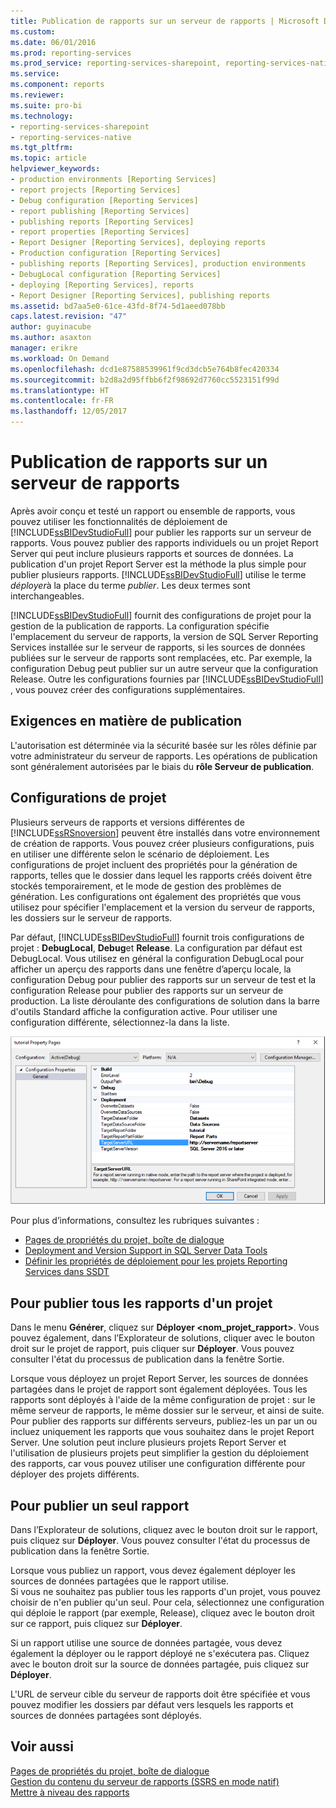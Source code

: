 ```yaml
---
title: Publication de rapports sur un serveur de rapports | Microsoft Docs
ms.custom: 
ms.date: 06/01/2016
ms.prod: reporting-services
ms.prod_service: reporting-services-sharepoint, reporting-services-native
ms.service: 
ms.component: reports
ms.reviewer: 
ms.suite: pro-bi
ms.technology:
- reporting-services-sharepoint
- reporting-services-native
ms.tgt_pltfrm: 
ms.topic: article
helpviewer_keywords:
- production environments [Reporting Services]
- report projects [Reporting Services]
- Debug configuration [Reporting Services]
- report publishing [Reporting Services]
- publishing reports [Reporting Services]
- report properties [Reporting Services]
- Report Designer [Reporting Services], deploying reports
- Production configuration [Reporting Services]
- publishing reports [Reporting Services], production environments
- DebugLocal configuration [Reporting Services]
- deploying [Reporting Services], reports
- Report Designer [Reporting Services], publishing reports
ms.assetid: bd7aa5e0-61ce-43fd-8f74-5d1aeed078bb
caps.latest.revision: "47"
author: guyinacube
ms.author: asaxton
manager: erikre
ms.workload: On Demand
ms.openlocfilehash: dcd1e87588539961f9cd3dcb5e764b8fec420334
ms.sourcegitcommit: b2d8a2d95ffbb6f2f98692d7760cc5523151f99d
ms.translationtype: HT
ms.contentlocale: fr-FR
ms.lasthandoff: 12/05/2017
---
```

# <a name="publishing-reports-to-a-report-server"></a>Publication de rapports sur un serveur de rapports
  Après avoir conçu et testé un rapport ou ensemble de rapports, vous pouvez utiliser les fonctionnalités de déploiement de [!INCLUDE[ssBIDevStudioFull](../../includes/ssbidevstudiofull-md.md)] pour publier les rapports sur un serveur de rapports. Vous pouvez publier des rapports individuels ou un projet Report Server qui peut inclure plusieurs rapports et sources de données. La publication d'un projet Report Server est la méthode la plus simple pour publier plusieurs rapports. [!INCLUDE[ssBIDevStudioFull](../../includes/ssbidevstudiofull-md.md)] utilise le terme *déployer*à la place du terme *publier*. Les deux termes sont interchangeables.  
  
 [!INCLUDE[ssBIDevStudioFull](../../includes/ssbidevstudiofull-md.md)] fournit des configurations de projet pour la gestion de la publication de rapports. La configuration spécifie l'emplacement du serveur de rapports, la version de SQL Server Reporting Services installée sur le serveur de rapports, si les sources de données publiées sur le serveur de rapports sont remplacées, etc. Par exemple, la configuration Debug peut publier sur un autre serveur que la configuration Release. Outre les configurations fournies par [!INCLUDE[ssBIDevStudioFull](../../includes/ssbidevstudiofull-md.md)] , vous pouvez créer des configurations supplémentaires.  
 
## <a name="requirements-to-publish"></a>Exigences en matière de publication
L'autorisation est déterminée via la sécurité basée sur les rôles définie par votre administrateur du serveur de rapports. Les opérations de publication sont généralement autorisées par le biais du **rôle Serveur de publication**.  
  
## <a name="project-configurations"></a>Configurations de projet  
 Plusieurs serveurs de rapports et versions différentes de [!INCLUDE[ssRSnoversion](../../includes/ssrsnoversion-md.md)] peuvent être installés dans votre environnement de création de rapports. Vous pouvez créer plusieurs configurations, puis en utiliser une différente selon le scénario de déploiement. Les configurations de projet incluent des propriétés pour la génération de rapports, telles que le dossier dans lequel les rapports créés doivent être stockés temporairement, et le mode de gestion des problèmes de génération. Les configurations ont également des propriétés que vous utilisez pour spécifier l'emplacement et la version du serveur de rapports, les dossiers sur le serveur de rapports.  
  
 Par défaut, [!INCLUDE[ssBIDevStudioFull](../../includes/ssbidevstudiofull-md.md)] fournit trois configurations de projet : **DebugLocal**, **Debug**et **Release**. La configuration par défaut est DebugLocal. Vous utilisez en général la configuration DebugLocal pour afficher un aperçu des rapports dans une fenêtre d’aperçu locale, la configuration Debug pour publier des rapports sur un serveur de test et la configuration Release pour publier des rapports sur un serveur de production. La liste déroulante des configurations de solution dans la barre d'outils Standard affiche la configuration active. Pour utiliser une configuration différente, sélectionnez-la dans la liste.  
  
 ![ssrs_project_properties](../../reporting-services/reports/media/ssrs-project-properties.png) 
  
 Pour plus d’informations, consultez les rubriques suivantes :
 + [Pages de propriétés du projet, boîte de dialogue](../../reporting-services/tools/project-property-pages-dialog-box.md)
 + [Deployment and Version Support in SQL Server Data Tools](../../reporting-services/tools/deployment-and-version-support-in-sql-server-data-tools-ssrs.md)
 + [Définir les propriétés de déploiement pour les projets Reporting Services dans SSDT](../../reporting-services/tools/set-deployment-properties-reporting-services.md)
  
## <a name="to-publish-all-reports-in-a-project"></a>Pour publier tous les rapports d'un projet  
  
Dans le menu **Générer**, cliquez sur **Déployer \<nom_projet_rapport>**. Vous pouvez également, dans l’Explorateur de solutions, cliquer avec le bouton droit sur le projet de rapport, puis cliquer sur **Déployer**. Vous pouvez consulter l'état du processus de publication dans la fenêtre Sortie.  
  
Lorsque vous déployez un projet Report Server, les sources de données partagées dans le projet de rapport sont également déployées. Tous les rapports sont déployés à l'aide de la même configuration de projet : sur le même serveur de rapports, le même dossier sur le serveur, et ainsi de suite. Pour publier des rapports sur différents serveurs, publiez-les un par un ou incluez uniquement les rapports que vous souhaitez dans le projet Report Server. Une solution peut inclure plusieurs projets Report Server et l'utilisation de plusieurs projets peut simplifier la gestion du déploiement des rapports, car vous pouvez utiliser une configuration différente pour déployer des projets différents. 
  
## <a name="to-publish-a-single-report"></a>Pour publier un seul rapport  
  
Dans l’Explorateur de solutions, cliquez avec le bouton droit sur le rapport, puis cliquez sur **Déployer**. Vous pouvez consulter l'état du processus de publication dans la fenêtre Sortie.  
  
 Lorsque vous publiez un rapport, vous devez également déployer les sources de données partagées que le rapport utilise.   
 Si vous ne souhaitez pas publier tous les rapports d'un projet, vous pouvez choisir de n'en publier qu'un seul. Pour cela, sélectionnez une configuration qui déploie le rapport (par exemple, Release), cliquez avec le bouton droit sur ce rapport, puis cliquez sur **Déployer**.  
  
 Si un rapport utilise une source de données partagée, vous devez également la déployer ou le rapport déployé ne s'exécutera pas. Cliquez avec le bouton droit sur la source de données partagée, puis cliquez sur **Déployer**.  
  
 L'URL de serveur cible du serveur de rapports doit être spécifiée et vous pouvez modifier les dossiers par défaut vers lesquels les rapports et sources de données partagées sont déployés.  

  
## <a name="see-also"></a>Voir aussi  
 [Pages de propriétés du projet, boîte de dialogue](../../reporting-services/tools/project-property-pages-dialog-box.md)   
 [Gestion du contenu du serveur de rapports &#40;SSRS en mode natif&#41;](../../reporting-services/report-server/report-server-content-management-ssrs-native-mode.md)   
 [Mettre à niveau des rapports](../../reporting-services/install-windows/upgrade-reports.md)  
  
  
